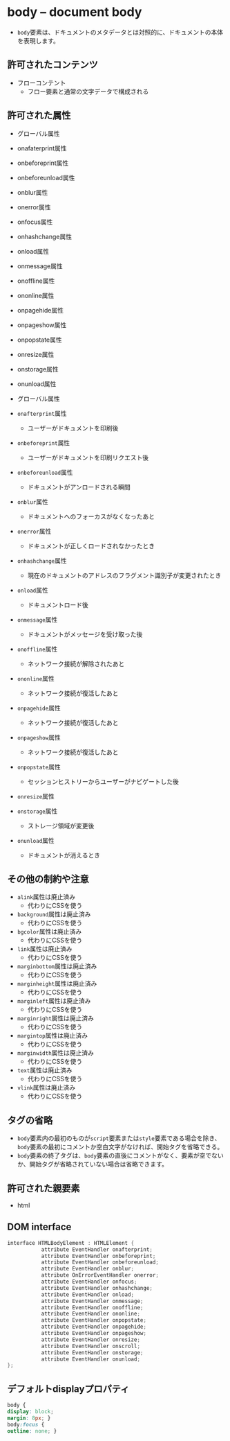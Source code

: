 # body – document body

- `body`要素は、ドキュメントのメタデータとは対照的に、ドキュメントの本体を表現します。

## 許可されたコンテンツ

- フローコンテント
    - フロー要素と通常の文字データで構成される

## 許可された属性

- グローバル属性
- onafaterprint属性
- onbeforeprint属性
- onbeforeunload属性
- onblur属性
- onerror属性
- onfocus属性
- onhashchange属性
- onload属性
- onmessage属性
- onoffline属性
- ononline属性
- onpagehide属性
- onpageshow属性
- onpopstate属性
- onresize属性
- onstorage属性
- onunload属性

- グローバル属性
- `onafterprint`属性
    - ユーザーがドキュメントを印刷後
- `onbeforeprint`属性
    - ユーザーがドキュメントを印刷リクエスト後
- `onbeforeunload`属性
    - ドキュメントがアンロードされる瞬間
- `onblur`属性
    - ドキュメントへのフォーカスがなくなったあと
- `onerror`属性
    - ドキュメントが正しくロードされなかったとき
- `onhashchange`属性
    - 現在のドキュメントのアドレスのフラグメント識別子が変更されたとき
- `onload`属性
    - ドキュメントロード後
- `onmessage`属性
    - ドキュメントがメッセージを受け取った後
- `onoffline`属性
    - ネットワーク接続が解除されたあと
- `ononline`属性
    - ネットワーク接続が復活したあと
- `onpagehide`属性
    - ネットワーク接続が復活したあと
- `onpageshow`属性
    - ネットワーク接続が復活したあと
- `onpopstate`属性
    - セッションヒストリーからユーザーがナビゲートした後
- `onresize`属性
- `onstorage`属性
    - ストレージ領域が変更後
- `onunload`属性
    - ドキュメントが消えるとき


## その他の制約や注意

- `alink`属性は廃止済み
    - 代わりにCSSを使う
- `background`属性は廃止済み
    - 代わりにCSSを使う
- `bgcolor`属性は廃止済み
    - 代わりにCSSを使う
- `link`属性は廃止済み
    - 代わりにCSSを使う
- `marginbottom`属性は廃止済み
    - 代わりにCSSを使う
- `marginheight`属性は廃止済み
    - 代わりにCSSを使う
- `marginleft`属性は廃止済み
    - 代わりにCSSを使う
- `marginright`属性は廃止済み
    - 代わりにCSSを使う
- `margintop`属性は廃止済み
    - 代わりにCSSを使う
- `marginwidth`属性は廃止済み
    - 代わりにCSSを使う
- `text`属性は廃止済み
    - 代わりにCSSを使う
- `vlink`属性は廃止済み
    - 代わりにCSSを使う

## タグの省略

- `body`要素内の最初のものが`script`要素または`style`要素である場合を除き、`body`要素の最初にコメントか空白文字がなければ、開始タグを省略できる。
- `body`要素の終了タグは、`body`要素の直後にコメントがなく、要素が空でないか、開始タグが省略されていない場合は省略できます。

## 許可された親要素

- html

## DOM interface

```c
interface HTMLBodyElement : HTMLElement {
           attribute EventHandler onafterprint;
           attribute EventHandler onbeforeprint;
           attribute EventHandler onbeforeunload;
           attribute EventHandler onblur;
           attribute OnErrorEventHandler onerror;
           attribute EventHandler onfocus;
           attribute EventHandler onhashchange;
           attribute EventHandler onload;
           attribute EventHandler onmessage;
           attribute EventHandler onoffline;
           attribute EventHandler ononline;
           attribute EventHandler onpopstate;
           attribute EventHandler onpagehide;
           attribute EventHandler onpageshow;
           attribute EventHandler onresize;
           attribute EventHandler onscroll;
           attribute EventHandler onstorage;
           attribute EventHandler onunload;
};
```

## デフォルトdisplayプロパティ

```css
body {
display: block;
margin: 8px; }
body:focus {
outline: none; }
```
